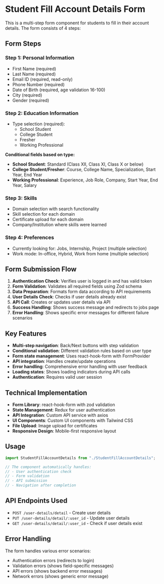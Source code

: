 # Student Fill Account Details Form

This is a multi-step form component for students to fill in their account details. The form consists of 4 steps:

## Form Steps

### Step 1: Personal Information

- First Name (required)
- Last Name (required)
- Email ID (required, read-only)
- Phone Number (required)
- Date of Birth (required, age validation 16-100)
- City (required)
- Gender (required)

### Step 2: Education Information

- Type selection (required):
  - School Student
  - College Student
  - Fresher
  - Working Professional

**Conditional fields based on type:**

- **School Student**: Standard (Class XII, Class XI, Class X or below)
- **College Student/Fresher**: Course, College Name, Specialization, Start Year, End Year
- **Working Professional**: Experience, Job Role, Company, Start Year, End Year, Salary

### Step 3: Skills

- Domain selection with search functionality
- Skill selection for each domain
- Certificate upload for each domain
- Company/Institution where skills were learned

### Step 4: Preferences

- Currently looking for: Jobs, Internship, Project (multiple selection)
- Work mode: In-office, Hybrid, Work from home (multiple selection)

## Form Submission Flow

1. **Authentication Check**: Verifies user is logged in and has valid token
2. **Form Validation**: Validates all required fields using Zod schema
3. **Data Preparation**: Formats form data according to API requirements
4. **User Details Check**: Checks if user details already exist
5. **API Call**: Creates or updates user details via API
6. **Success Handling**: Shows success message and redirects to jobs page
7. **Error Handling**: Shows specific error messages for different failure scenarios

## Key Features

- **Multi-step navigation**: Back/Next buttons with step validation
- **Conditional validation**: Different validation rules based on user type
- **Form state management**: Uses react-hook-form with FormProvider
- **API integration**: Handles create/update operations
- **Error handling**: Comprehensive error handling with user feedback
- **Loading states**: Shows loading indicators during API calls
- **Authentication**: Requires valid user session

## Technical Implementation

- **Form Library**: react-hook-form with zod validation
- **State Management**: Redux for user authentication
- **API Integration**: Custom API service with axios
- **UI Components**: Custom UI components with Tailwind CSS
- **File Upload**: Image upload for certificates
- **Responsive Design**: Mobile-first responsive layout

## Usage

```jsx
import StudentFillAccountDetails from "./StudentFillAccountDetails";

// The component automatically handles:
// - User authentication check
// - Form validation
// - API submission
// - Navigation after completion
```

## API Endpoints Used

- `POST /user-details/detail` - Create user details
- `PUT /user-details/detail/:user_id` - Update user details
- `GET /user-details/detail/:user_id` - Check if user details exist

## Error Handling

The form handles various error scenarios:

- Authentication errors (redirects to login)
- Validation errors (shows field-specific messages)
- API errors (shows backend error messages)
- Network errors (shows generic error message)
